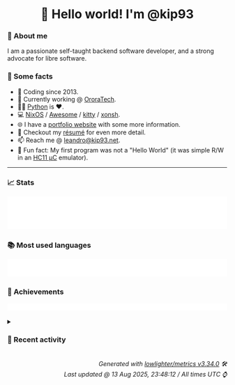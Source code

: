 <!-- README template, populated using this action:
     https://github.com/kip93/kip93/blob/main/.github/workflows/readme.yml. -->

<h1 align="center">👋 Hello world! I'm @kip93</h1> <!-- LOGIN => username -->

### 👤 About me

I am a passionate self-taught backend software developer, and a strong advocate for libre software.


### 💬 Some facts

* 📅 Coding since 2013.
* 💼 Currently working @ [OroraTech](https://ororatech.com/).
* 👨‍💻 [Python](https://github.com/search?q=user%3Akip93&l=python) is ❤️. <!-- LOGIN => username -->
* 💻 [NixOS](https://github.com/NixOS/) /
     [Awesome](https://github.com/awesomeWM/) /
     [kitty](https://github.com/kovidgoyal/kitty/) /
     [xonsh](https://github.com/xonsh/).
* 🌐 I have a [portfolio website](https://kip93.net/) with some more information.
* 📝 Checkout my [résumé](https://kip93.net/resume/) for even more detail.
* 📫 Reach me @ [leandro@kip93.net](mailto:leandro@kip93.net).
* 🎲 Fun fact: My first program was not a "Hello World" (it was simple R/W in an [HC11 µC](https://en.wikipedia.org/wiki/68HC11) emulator).


-----------------------------------------------------------------------------------------------------------------------


### 📈 Stats

![](./stats.svg)


### 📚 Most used languages <!-- by percentage, in decreasing order -->

![](./languages.svg)


### 🏅 Achievements

![](./achievements.svg)


<details> <!-- Last activity -->
<!-- Almost verbatim copy of https://github.com/lowlighter/metrics/blob/latest/source/templates/markdown/partials/activity.ejs, but restructured to be foldable. -->
<summary><h3>📰 Recent activity</h3></summary>

* ⏺️ Created new branch fix/lfs-ssh in [kip93/nix](https://github.com/kip93/nix)
  * *On 13 Aug 2025, 14:41:01*
  * *On 13 Aug 2025, 14:28:43*
* ➡️ Pushed 737 commits in [kip93/nix](https://github.com/kip93/nix) on branch `master`
  * [#c81202b](https://github.com/kip93/nix/commit/c81202b) Merge pull request #13096 from NixOS/no-use-registries

getFlake(): Don&#39;t use registries for refetching
  * [#ee59af9](https://github.com/kip93/nix/commit/ee59af9) Merge pull request #13098 from roberth/fix-string-ctor

Fix flake-c out of bounds access
  * [#a525c7e](https://github.com/kip93/nix/commit/a525c7e) doc/manual: Add language/evaluation
  * [#9491613](https://github.com/kip93/nix/commit/9491613) Fix flake-c out of bounds access

The explicit include is needed for clangd to not get confused somehow,
which is also what threw me off initially and made me pick the wrong
constructor.
The (pointer, number, number) constructor first constructs a C string
and then takes a substring from that, but we didn&#39;t specify that the
buffer needs to be NUL-terminated, and then what would be the point of
the size argument anyway...

basic_string.h:

&gt;	basic_string(const _Tp&amp; __t, size_type __pos, size_type __n,
&gt;		     const _Alloc&amp; __a = _Alloc())
&gt;	: basic_string(_S_to_string_view(__t).substr(__pos, __n), __a) { }

Valgrind on nixops4/rust/nix-flake tests:

==1344422== Conditional jump or move depends on uninitialised value(s)
==1344422==    at 0x48513E8: strlen (vg_replace_strmem.c:505)
==1344422==    by 0x488E941: UnknownInlinedFun (char_traits.h:391)
==1344422==    by 0x488E941: UnknownInlinedFun (string_view:141)
==1344422==    by 0x488E941: UnknownInlinedFun (basic_string.h:790)
==1344422==    by 0x488E941: nix_flake_reference_and_fragment_from_string (nix_api_flake.cc:81)
==1344422==    by 0x127332: nix_flake::FlakeReference::parse_with_fragment (lib.rs:123)
  * [#3f811c2](https://github.com/kip93/nix/commit/3f811c2) Merge pull request #13094 from xokdvium/file-content-address-fmt-string

libutil: Add missing format arguments to UsageError ctor
  * [#953ec00](https://github.com/kip93/nix/commit/953ec00) getFlake(): Don&#39;t use registries for refetching

`newLockedRef` is already resolved so there is no need to re-resolve
it.
  * [#9fff868](https://github.com/kip93/nix/commit/9fff868) libutil: Add missing format arguments to UsageError ctor

Once again found by an automated migration to `std::format`.
I&#39;ve tested that boost::format works fine with `std::string_view`
arguments.
  * [#2704757](https://github.com/kip93/nix/commit/2704757) Merge pull request #13086 from xokdvium/bad-format-string

libutil: Fix invalid boost format string in infinite symlink recursion error
  * [#96a1740](https://github.com/kip93/nix/commit/96a1740) Merge pull request #13088 from NixOS/fix-ignore-local-registries

Fix ignore local registries
  * [#94edfb1](https://github.com/kip93/nix/commit/94edfb1) Merge pull request #13087 from xokdvium/libutil-git-permission-format

libutil: Use correct argument to Error format ctor
  * [#6405d68](https://github.com/kip93/nix/commit/6405d68) tests/flakes: add regression test for resolving user flakes
  * [#1b5c8aa](https://github.com/kip93/nix/commit/1b5c8aa) libutil: Use correct argument to Error format ctor

It seems that the intention was to format a number in base 8 (as
suggested by the %o format specifier), but `perms` is a `std::string`
and not a number. Looks like `rawMode` is the correct thing to use here.
  * [#bfb357c](https://github.com/kip93/nix/commit/bfb357c) libutil: Fix invalid boost format string in infinite symlink recursion error

Found while working on an automated migration to `std::format`.
  * [#b287f33](https://github.com/kip93/nix/commit/b287f33) Merge pull request #13085 from NixOS/bump-nixpkgs

flake.lock: Update
  * [#3e7d85d](https://github.com/kip93/nix/commit/3e7d85d) flake.lock: Update

Flake lock file updates:

• Updated input &#39;nixpkgs&#39;:
    &#39;github:NixOS/nixpkgs/f675531bc7e6657c10a18b565cfebd8aa9e24c14?narHash=sha256-gbl9hE39nQRpZaLjhWKmEu5ejtQsgI5TWYrIVVJn30U%3D&#39; (2025-04-09)
  → &#39;github:NixOS/nixpkgs/8a2f738d9d1f1d986b5a4cd2fd2061a7127237d7?narHash=sha256-sPwcCYuiEopaafePqlG826tBhctuJsLx/mhKKM5Fmjo%3D&#39; (2025-04-23)
  * [#a8fb23b](https://github.com/kip93/nix/commit/a8fb23b) Merge pull request #13079 from cole-h/cole-h/push-romznoxnzppy

nix-cli: restore binary-dist artifact to Hydra static builds
  * [#68de26d](https://github.com/kip93/nix/commit/68de26d) lockFlake(): Allow registry lookups for the top-level flake

Fixes #13050.
  * [#e1b6824](https://github.com/kip93/nix/commit/e1b6824) nix-cli: restore binary-dist artifact to Hydra static builds
  * [#dda265f](https://github.com/kip93/nix/commit/dda265f) Reapply &#34;Actually ignore system/user registries during locking&#34;

This reverts commit 3b5f0d9fb3af870b832bdcadcf8080649bcd0cd5.
  * [#8db8371](https://github.com/kip93/nix/commit/8db8371) glossary: re-introduce &#34;derivation&#34;

The &#34;derivation&#34; is one of the key concepts and captures the most distinctive aspect of Nix:
that we work with a certain type data (linked files) in a certain manner (using pure functions).

Here we finally arrange all the important pieces to show how they belong
together, while referring to the respective reference documentation for details.

This change also unbreaks downstream links to `//glossary#gloss-derivation`,
which had been broken by removing the glossary entry
  * *On 13 Aug 2025, 14:27:56*
* 🌟 Starred [Koenkk/zigbee-OTA](https://github.com/Koenkk/zigbee-OTA)
  * *On 22 Jul 2025, 16:06:33*
</details>


<h6 align="right"><em>
    Generated with <a href="https://github.com/lowlighter/metrics/tree/latest/">lowlighter/metrics v3.34.0</a> 🛠️<br> <!-- VERSION => MAJOR.minor.patch -->
    Last updated @ 13 Aug 2025, 23:48:12 / All times UTC ⌚ <!-- meta.generated => DD/MM/YYYY, hh:mm -->
</em></h6>
